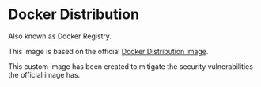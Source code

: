 # Docker Distribution

Also known as Docker Registry.

This image is based on the official [Docker Distribution image](https://registry.hub.docker.com/_/registry/).

This custom image has been created to mitigate the security vulnerabilities the official image has.
